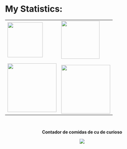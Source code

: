 # My Statistics:

<div align="top">
   
  <table>
    <tr>
      <td>
        <img src="https://i.gifer.com/DD9.gif" width="115"/><br/><br/>  
        <img height="160em" src="https://github-readme-stats.vercel.app/api?username=iliekrishna&show_icons=true&theme=gotham&include_all_commits=true&count_private=true"/>
      </td>
      <td>
        <img src="https://i.gifer.com/6mr.gif" width="125"/><br/><br/> 
        <img height="160em" src="https://github-readme-stats.vercel.app/api/top-langs/?username=iliekrishna&layout=compact&langs_count=16&theme=gotham"/>
      </td>
    </tr>
  </table>
</div>
 <div align="center">
<br><p align="centre"><b>Contador de comidas de cu de curioso</b></p>  
<p align="center"><img align="center" src="https://profile-counter.glitch.me/{iliekrishna}/count.svg" /></p> 
<br>
</div>

</div>
